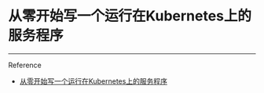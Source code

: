 # 从零开始写一个运行在Kubernetes上的服务程序
--------------

Reference
 - [从零开始写一个运行在Kubernetes上的服务程序](https://mp.weixin.qq.com/s?__biz=MzA5OTAyNzQ2OA==&mid=2649696211&idx=1&sn=4357517ee2f85109d1ba5850dbc2566d&chksm=889318b0bfe491a6be37fc14d21b17b84bc2ea66abc20ef895e2529f5b74e7bec5260ff64422&mpshare=1&scene=1&srcid=01040FkKCFAozbQ6UfVIi22X&pass_ticket=jLXFcglE4nyadeYwCklpOrgNvMUMdiU01uAqmnsSD1Fi0RcuoyJjjKzUVWReB%2BrW#rd) 
